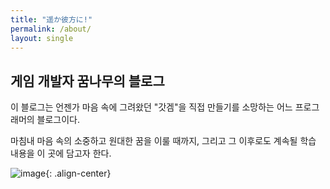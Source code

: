 ```yaml
---
title: "遥か彼方に!"
permalink: /about/
layout: single
---
```


## 게임 개발자 꿈나무의 블로그

이 블로그는 언젠가 마음 속에 그려왔던 "갓겜"을 직접 만들기를 소망하는 어느 프로그래머의 블로그이다.

마침내 마음 속의 소중하고 원대한 꿈을 이룰 때까지, 그리고 그 이후로도 계속될 학습 내용을 이 곳에 담고자 한다.

![image](https://github.com/everjaewon/everjaewon.github.io/blob/master/assets/images/champion.gif){: .align-center}
